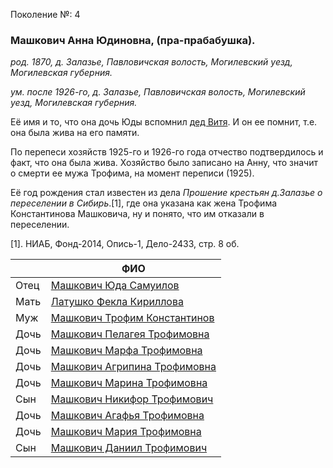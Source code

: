 Поколение №: 4

### Машкович Анна Юдиновна, (пра-прабабушка).

_род. 1870, д. Залазье, Павловичская волость, Могилевский уезд, Могилевская губерния._

_ум. после 1926-го, д. Залазье, Павловичская волость, Могилевский уезд, Могилевская губерния._

Её имя и то, что она дочь Юды вспомнил [дед Витя](/ancestors/6-Машкович-Виктор-Федорович).
И он ее помнит, т.е. она была жива на его памяти.

По перепеси хозяйств 1925-го и 1926-го года отчество подтвердилось и факт, что она была жива. 
Хозяйство было записано на Анну, что значит о смерти ее мужа Трофима, на момент переписи (1925).

Её год рождения стал известен из дела _Прошение крестьян д.Залазье о переселении в Сибирь_.[1], где она указана как жена Трофима Константинова Машковича, ну и понято, что им отказали в переселении.

[1]. НИАБ, Фонд-2014, Опись-1, Дело-2433, стр. 8 об.

|      | ФИО                                                                          |
|------|------------------------------------------------------------------------------|
| Отец | [Машкович Юда Самуилов](/ancestors/3-Машкович-Юда-Самуилов)                  |
| Мать | [Латушко Фекла Кириллова](/ancestors/3-Латушко-Фекла-Кириллова)              |
| Муж  | [Машкович Трофим Константинов](/ancestors/4-Машкович-Трофим-Константинов)    |
| Дочь | [Машкович Пелагея Трофимовна](/ancestors/5-Машкович-Пелагея-Трофимовна)      |
| Дочь | [Машкович Марфа Трофимовна](/ancestors/5-Машкович-Марфа-Трофимовна)          |
| Дочь | [Машкович Агрипина Трофимовна](/ancestors/5-Машкович-Агрипина-Трофимовна.md) |
| Дочь | [Машкович Марина Трофимовна](/ancestors/5-Машкович-Марина-Трофимовна)        |
| Сын  | [Машкович Никифор Трофимович](/ancestors/5-Машкович-Никифор-Трофимович)      |
| Дочь | [Машкович Агафья Трофимовна](/ancestors/5-Машкович-Агафья-Трофимовна)        |
| Дочь | [Машкович Мария Трофимовна](/ancestors/5-Машкович-Мария-Трофимовна)          |
| Сын  | [Машкович Даниил Трофимович](/ancestors/5-Машкович-Даниил-Трофимович)        |
